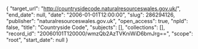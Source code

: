 {
  "target_url": "http://countrysidecode.naturalresourceswales.gov.uk/", 
  "end_date": null, 
  "date": "2006-01-01T12:00:00", 
  "slug": 286294126, 
  "publisher": "naturalresourceswales.gov.uk", 
  "open_access": true, 
  "npld": false, 
  "title": "Countryside Code", 
  "subjects": [], 
  "collections": [], 
  "record_id": "20060101T120000/wmzQb2AzTVKniWiD6bmJrg==", 
  "scope": "root", 
  "start_date": null
}

